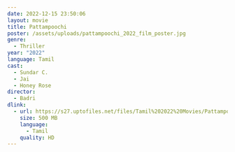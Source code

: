 ```yaml
---
date: 2022-12-15 23:50:06
layout: movie
title: Pattampoochi
poster: /assets/uploads/pattampoochi_2022_film_poster.jpg
genre:
  - Thriller
year: "2022"
language: Tamil
cast:
  - Sundar C.
  - Jai
  - Honey Rose
director:
  - Badri
dlink:
  - url: https://s27.uptofiles.net/files/Tamil%202022%20Movies/Pattampoochi%20(2022)/Pattampoochi%20(Original)/Pattampoochi%20(640x360)/Pattampoochi%202022%20HD.mp4
    size: 500 MB
    language:
      - Tamil
    quality: HD
---
```

